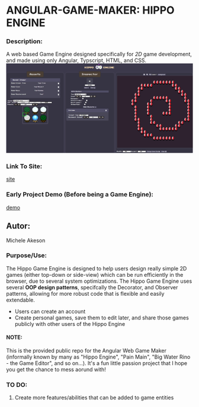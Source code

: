 # **ANGULAR-GAME-MAKER: HIPPO ENGINE**
### **Description:**
A web based Game Engine designed specifically for _2D_ game development, and made using only Angular, Typscript, HTML, and CSS. 
![](./src/assets/hippogm.PNG)


### **Link To Site:**
[site](https://glittering-pavlova-cf89fa.netlify.app)

### **Early Project Demo (Before being a Game Engine):**
[demo](https://youtu.be/22Wo9riPfmc)

## **Autor:**
Michele Akeson

### **Purpose/Use:**
The Hippo Game Engine is designed to help users design really simple 2D games (either top-down or side-view) which can be run efficiently in the browser, due to several system optimizations. The Hippo Game Engine uses several **OOP design patterns**, specifcally the Decorator, and Observer patterns, allowing for more robust code that is flexible and easily extendable.
- Users can create an account
- Create personal games, save them to edit later, and share those games publicly with other users of the Hippo Engine



#### **NOTE:**
This is the provided public repo for the Angular Web Game Maker (informally known by many as "Hippo Engine", "Pain Main", "Big Water Rino - the Game Editor", and so on...). It's a fun little passion project that I hope you get the chance to mess aorund with!  


### **TO DO:**
1. Create more features/abilities that can be added to game entities

